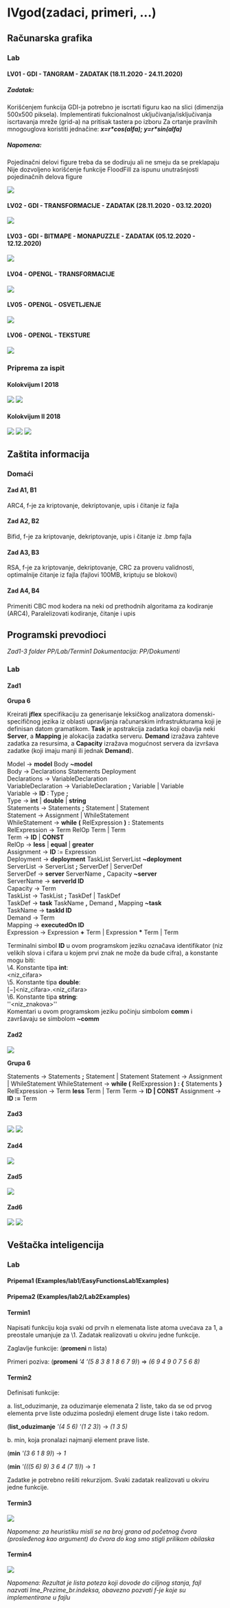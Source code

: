 # IVgod(zadaci, primeri, ...)

## Računarska grafika

### Lab

#### LV01 - GDI - TANGRAM - ZADATAK (18.11.2020 - 24.11.2020)

##### Zadatak:

Korišćenjem funkcija GDI-ja potrebno je iscrtati figuru kao na slici (dimenzija 500x500 piksela).
Implementirati fukcionalnost uključivanja/isključivanja iscrtavanja mreže (grid-a) na pritisak tastera po izboru
Za crtanje pravilnih mnogouglova koristiti jednačine: ***x=r\*cos(alfa); y=r\*sin(alfa)***

##### Napomena:

Pojedinačni delovi figure treba da se dodiruju ali ne smeju da se preklapaju
Nije dozvoljeno korišćenje funkcije FloodFill za ispunu unutrašnjosti pojedinačnih delova figure

<img src="RG/Lab/lab1.png">

#### LV02 - GDI - TRANSFORMACIJE - ZADATAK (28.11.2020 - 03.12.2020)

<img src="RG/Lab/lab2.png">

#### LV03 - GDI - BITMAPE - MONAPUZZLE - ZADATAK (05.12.2020 - 12.12.2020)

<img src="RG/Lab/lab3.png">

#### LV04 - OPENGL - TRANSFORMACIJE

<img src="RG/Lab/lab4.png">

#### LV05 - OPENGL - OSVETLJENJE

<img src="RG/Lab/lab5.png">

#### LV06 - OPENGL - TEKSTURE

<img src="RG/Lab/lab6.png">

### Priprema za ispit

#### Kolokvijum I 2018

<img src="RG/Priprema/Tekst/2018_Kol1_tekst1.png">
<img src="RG/Priprema/Tekst/2018_Kol1_tekst2.png">

#### Kolokvijum II 2018

<img src="RG/Priprema/Tekst/2018_Kol2_tekst1.png">
<img src="RG/Priprema/Tekst/2018_Kol2_tekst2.png">
<img src="RG/Priprema/Tekst/2018_Kol2_tekst3.png">


## Zaštita informacija

### Domaći

#### Zad A1, B1

ARC4, f-je za kriptovanje, dekriptovanje, upis i čitanje iz fajla

#### Zad A2, B2

Bifid, f-je za kriptovanje, dekriptovanje, 
upis i čitanje iz .bmp fajla

#### Zad A3, B3

RSA, f-je za kriptovanje, dekriptovanje, 
CRC za proveru validnosti, 
optimalnije čitanje iz fajla (fajlovi 100MB, kriptuju se blokovi)

#### Zad A4, B4

Primeniti CBC mod kodera na neki od prethodnih algoritama za kodiranje (ARC4),
Paralelizovati kodiranje, čitanje i upis

## Programski prevodioci

*Zad1-3 folder PP/Lab/Termin1*
*Dokumentacija: PP/Dokumenti*

### Lab

#### Zad1

**Grupa 6**

Kreirati **jflex** specifikaciju za generisanje leksičkog analizatora domenski-specifičnog jezika iz oblasti
upravljanja računarskim infrastrukturama koji je definisan datom gramatikom. **Task** je apstrakcija
zadatka koji obavlja neki **Server**, a **Mapping** je alokacija zadatka serveru. **Demand** izražava zahteve
zadatka za resursima, a **Capacity** izražava mogućnost servera da izvršava zadatke (koji imaju manji ili
jednak **Demand**). <br />

Model → **model** Body **~model** <br />
Body → Declarations Statements Deployment <br />
Declarations → VariableDeclaration <br />
VariableDeclaration → VariableDeclaration **;** Variable | Variable <br />
Variable → **ID** ∶ Type **;** <br />
Type → **int** | **double** | **string** <br />
Statements → Statements **;** Statement | Statement <br />
Statement → Assignment | WhileStatement <br />
WhileStatement → **while** **(** RelExpression **)** **:** Statements <br />
RelExpression → Term RelOp Term | Term <br />
Term → **ID** | **CONST** <br />
RelOp → **less** | **equal** | **greater** <br />
Assignment → **ID** ∶= Expression <br />
Deployment → **deployment** TaskList ServerList **~deployment** <br />
ServerList → ServerList **;** ServerDef | ServerDef <br />
ServerDef → **server** ServerName **,** Capacity **~server** <br />
ServerName → **serverId ID** <br />
Capacity → Term <br />
TaskList → TaskList **;** TaskDef | TaskDef <br />
TaskDef → **task** TaskName **,** Demand **,** Mapping **~task** <br />
TaskName → **taskId ID** <br />
Demand → Term <br />
Mapping → **executedOn ID** <br />
Expression → Expression **+** Term | Expression **\*** Term | Term <br />

Terminalni simbol **ID** u ovom programskom jeziku označava identifikator (niz velikih slova i cifara u
kojem prvi znak ne može da bude cifra), a konstante mogu biti: <br />
\4. Konstante tipa **int**: <br />
<niz_cifara> <br />
\5. Konstante tipa **double**: <br />
\[−]<niz_cifara>.<niz_cifara> <br />
\6. Konstante tipa **string**: <br />
''<niz_znakova>'' <br />
Komentari u ovom programskom jeziku počinju simbolom **comm** i završavaju se simbolom
**~comm**

#### Zad2

<img src="PP/Lab/Tekst zadataka/lab2.png">

**Grupa 6**


Statements → Statements **;** Statement | Statement
Statement → Assignment | WhileStatement
WhileStatement → **while (** RelExpression **) : {** Statements **}**
RelExpression → Term **less** Term | Term
Term → **ID | CONST**
Assignment → **ID :=** Term

#### Zad3

<img src="PP/Lab/Tekst zadataka/lab3.png">

<img src="PP/Lab/Tekst zadataka/lab3_grupa6.png">

#### Zad4

<img src="PP/Lab/Tekst zadataka/lab4.png">

#### Zad5

<img src="PP/Lab/Tekst zadataka/lab5.png">

#### Zad6

<img src="PP/Lab/Tekst zadataka/lab6a.png">

<img src="PP/Lab/Tekst zadataka/lab6b.png">

## Veštačka inteligencija

### Lab

#### Pripema1 (Examples/lab1/EasyFunctionsLab1Examples)

#### Pripema2 (Examples/lab2/Lab2Examples)

#### Termin1

Napisati funkciju koja svaki od prvih n elemenata liste atoma uvećava za 1, a preostale umanjuje za \1. Zadatak realizovati u okviru jedne funkcije.

Zaglavlje funkcije: (**promeni** n lista)

Primeri poziva: (**promeni** *’4 ’(5 8 3 8 1 8 6 7 9)*) => *(6 9 4 9 0 7 5 6 8)*

#### Termin2

Definisati funkcije:

a. list_oduzimanje, za oduzimanje elemenata 2 liste, tako da se od prvog elementa prve liste oduzima poslednji element druge liste i tako redom.

(**list_oduzimanje** *'(4 5 6) '(1 2 3)*) -> *(1 3 5)*



b. min, koja pronalazi najmanji element prave liste.

(**min** *'(3 6 1 8 9)*) -> *1*

(**min** *'(((5 6) 9) 3 6 4 (7 1))*) -> *1*

Zadatke je potrebno rešiti rekurzijom. Svaki zadatak realizovati u okviru jedne funkcije.

#### Termin3

<img src="VI/Lab/Tekst zadataka/lab3.png">

*Napomena: za heuristiku misli se na broj grana od početnog čvora (prosleđenog kao argument) do čvora do kog smo stigli prilikom obilaska*

#### Termin4

<img src="VI/Lab/Tekst zadataka/lab4.png">

*Napomena: Rezultat je lista poteza koji dovode do ciljnog stanja, fajl nazvati Ime_Prezime_br.indeksa, obavezno pozvati f-je koje su implementirane u fajlu*
